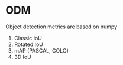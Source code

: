 # ODM
Object detection metrics are based on numpy
1. Classic IoU 
2. Rotated IoU
2. mAP (PASCAL, COLO)
3. 3D IoU
